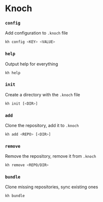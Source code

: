 # Knoch

### `config`

Add configuration to `.knoch` file

```sh
kh config <KEY> <VALUE>
```

### `help`

Output help for everything

```sh
kh help
```

### `init`

Create a directory with the `.knoch` file

```sh
kh init [<DIR>]
```

### `add`

Clone the repository, add it to `.knoch`

```sh
kh add <REPO> [<DIR>]
```

### `remove`

Remove the repository, remove it from `.knoch`

```sh
kh remove <REPO/DIR>
```

### `bundle`

Clone missing repositories, sync existing ones

```sh
kh bundle
```
